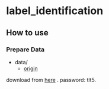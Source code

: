 # label_identification

## How to use

### Prepare Data

- data/
	- [origin](https://pan.baidu.com/s/1dTEIfnnJ5_Gsru2nszcntw)

download from [here](https://pan.baidu.com/s/1dTEIfnnJ5_Gsru2nszcntw) . password: tlt5. 